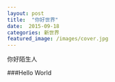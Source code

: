 ```yaml
---
layout: post
title:  "你好世界"
date:  2015-09-18
categories: 新世界
featured_image: /images/cover.jpg
---
```


你好陌生人

###Hello World
